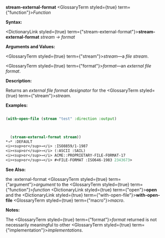 **stream-external-format** <GlossaryTerm styled={true} term={"function"}><i>Function</i></GlossaryTerm> 



**Syntax:** 



<DictionaryLink styled={true} term={"stream-external-format"}><b>stream-external-format</b></DictionaryLink> *stream → format* 



**Arguments and Values:** 



<GlossaryTerm styled={true} term={"stream"}><i>stream</i></GlossaryTerm>—a *file stream*. 



<GlossaryTerm styled={true} term={"format"}><i>format</i></GlossaryTerm>—an *external file format*. 



**Description:** 



Returns an *external file format designator* for the <GlossaryTerm styled={true} term={"stream"}><i>stream</i></GlossaryTerm>. 



**Examples:**
```lisp

(with-open-file (stream "test" :direction :output) 

  
  
  (stream-external-format stream)) 
*→* :DEFAULT 
<i><sup>or</sup>→</i> :ISO8859/1-1987 
<i><sup>or</sup>→</i> (:ASCII :SAIL) 
<i><sup>or</sup>→</i> ACME::PROPRIETARY-FILE-FORMAT-17 
<i><sup>or</sup>→</i> #<FILE-FORMAT :ISO646-1983 2343673> 

```
**See Also:** 



the :external-format <GlossaryTerm styled={true} term={"argument"}><i>argument</i></GlossaryTerm> to the <GlossaryTerm styled={true} term={"function"}><i>function</i></GlossaryTerm> <DictionaryLink styled={true} term={"open"}><b>open</b></DictionaryLink> and the <DictionaryLink styled={true} term={"with-open-file"}><b>with-open-file</b></DictionaryLink> <GlossaryTerm styled={true} term={"macro"}><i>macro</i></GlossaryTerm>. 



**Notes:** 



The <GlossaryTerm styled={true} term={"format"}><i>format</i></GlossaryTerm> returned is not necessarily meaningful to other <GlossaryTerm styled={true} term={"implementation"}><i>implementations</i></GlossaryTerm>. 



